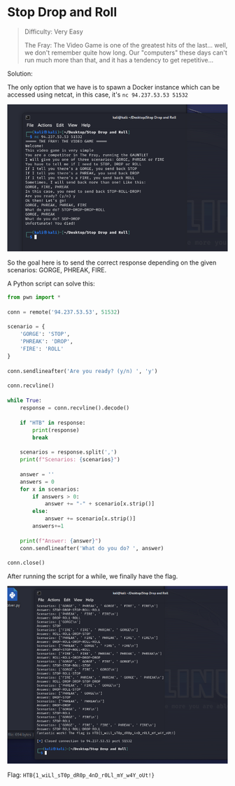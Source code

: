 # Stop Drop and Roll

> Difficulty: Very Easy
>
> The Fray: The Video Game is one of the greatest hits of the last... well, we don't remember quite how long. Our "computers" these days can't run much more than that, and it has a tendency to get repetitive...

Solution:

The only option that we have is to spawn a Docker instance which can be accessed using netcat, in this case, it's `nc 94.237.53.53 51532`

![image](1.png)

So the goal here is to send the correct response depending on the given scenarios: GORGE, PHREAK, FIRE.

A Python script can solve this:

```python
from pwn import *

conn = remote('94.237.53.53', 51532)

scenario = {
    'GORGE': 'STOP',
    'PHREAK': 'DROP',
    'FIRE': 'ROLL'
}

conn.sendlineafter('Are you ready? (y/n) ', 'y')

conn.recvline()

while True:
    response = conn.recvline().decode()

    if "HTB" in response:
        print(response)
        break

    scenarios = response.split(',')
    print(f"Scenarios: {scenarios}")

    answer = ''
    answers = 0
    for x in scenarios:
        if answers > 0:
            answer += "-" + scenario[x.strip()]
        else:
            answer += scenario[x.strip()]
        answers+=1

    print(f"Answer: {answer}")
    conn.sendlineafter('What do you do? ', answer)

conn.close()
```

After running the script for a while, we finally have the flag.

![image](2.png)

Flag: `HTB{1_wiLl_sT0p_dR0p_4nD_r0Ll_mY_w4Y_oUt!}`
